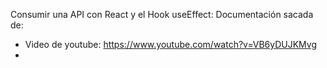Consumir una API con React y el Hook useEffect:
Documentación sacada de:
- Video de youtube: https://www.youtube.com/watch?v=VB6yDUJKMvg
- 